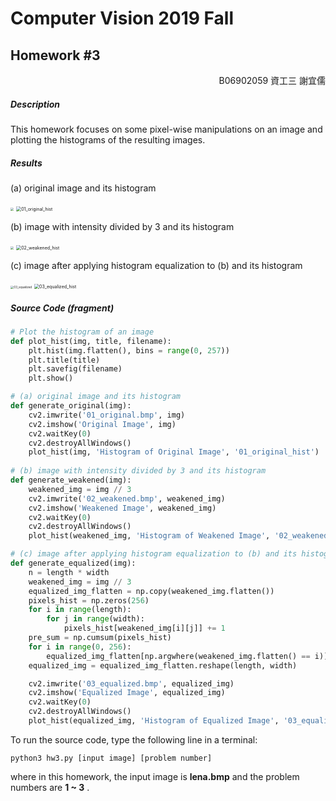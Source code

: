 # Computer Vision 2019 Fall

## Homework #3 

<div style="text-align:right"> B06902059 資工三 謝宜儒</div>

##### Description

This homework focuses on some pixel-wise manipulations on an image and plotting the histograms of the resulting images. 

##### Results

(a) original image and its histogram

<img src="/Users/dylanhsieh/NTU/course/CV2019f/hw3/01_original.bmp" style="zoom:33%;" />

<img src="/Users/dylanhsieh/NTU/course/CV2019f/hw3/01_original_hist.png" alt="01_original_hist" style="zoom: 50%;" />

(b) image with intensity divided by 3 and its histogram 

<img src="/Users/dylanhsieh/NTU/course/CV2019f/hw3/02_weakened.bmp" style="zoom:33%;" />

<img src="/Users/dylanhsieh/NTU/course/CV2019f/hw3/02_weakened_hist.png" alt="02_weakened_hist" style="zoom:50%;" />

(c) image after applying histogram equalization to (b) and its histogram 

<img src="/Users/dylanhsieh/NTU/course/CV2019f/hw3/03_equalized.bmp" alt="03_equalized" style="zoom:33%;" />

<img src="/Users/dylanhsieh/NTU/course/CV2019f/hw3/03_equalized_hist.png" alt="03_equalized_hist" style="zoom:50%;" />

##### Source Code (fragment)

```python
# Plot the histogram of an image 
def plot_hist(img, title, filename):
	plt.hist(img.flatten(), bins = range(0, 257))
	plt.title(title)
	plt.savefig(filename)
	plt.show()

# (a) original image and its histogram
def generate_original(img):
	cv2.imwrite('01_original.bmp', img)
	cv2.imshow('Original Image', img)
	cv2.waitKey(0)
	cv2.destroyAllWindows()
	plot_hist(img, 'Histogram of Original Image', '01_original_hist')
	
# (b) image with intensity divided by 3 and its histogram
def generate_weakened(img):
	weakened_img = img // 3
	cv2.imwrite('02_weakened.bmp', weakened_img)
	cv2.imshow('Weakened Image', weakened_img)
	cv2.waitKey(0)
	cv2.destroyAllWindows()
	plot_hist(weakened_img, 'Histogram of Weakened Image', '02_weakened_hist')

# (c) image after applying histogram equalization to (b) and its histogram
def generate_equalized(img):
	n = length * width
	weakened_img = img // 3
	equalized_img_flatten = np.copy(weakened_img.flatten())
	pixels_hist = np.zeros(256)
	for i in range(length):
		for j in range(width):
			pixels_hist[weakened_img[i][j]] += 1
	pre_sum = np.cumsum(pixels_hist)
	for i in range(0, 256):
		equalized_img_flatten[np.argwhere(weakened_img.flatten() == i)] = pre_sum[i] * 255 // n
	equalized_img = equalized_img_flatten.reshape(length, width)

	cv2.imwrite('03_equalized.bmp', equalized_img)
	cv2.imshow('Equalized Image', equalized_img)
	cv2.waitKey(0)
	cv2.destroyAllWindows()
	plot_hist(equalized_img, 'Histogram of Equalized Image', '03_equalized_hist')
```

To run the source code, type the following line in a terminal:

```
python3 hw3.py [input image] [problem number]
```

where in this homework, the input image is **lena.bmp** and the problem numbers are **1 ~ 3** .